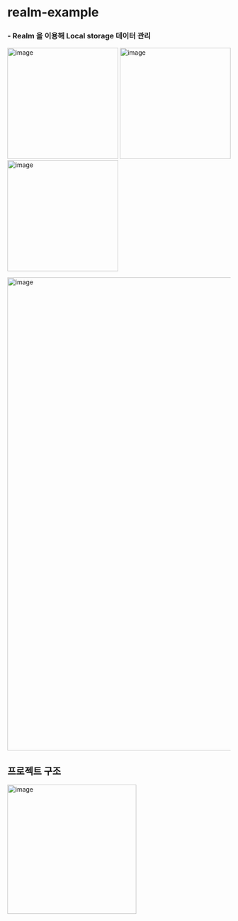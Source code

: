 # realm-example

### - Realm 을 이용해 Local storage 데이터 관리

<img width="250" alt="image" src="https://user-images.githubusercontent.com/81426024/175772812-a44511d3-5145-480b-b93e-e7fb9eabde2a.png"> <img width="250" alt="image" src="https://user-images.githubusercontent.com/81426024/175772817-e93983fa-b1e3-40d6-964b-16a331a028c2.png"> <img width="250" alt="image" src="https://user-images.githubusercontent.com/81426024/175772835-5292d8df-30b4-4a77-a5ee-9207bea35173.png">

<img width="1065" alt="image" src="https://user-images.githubusercontent.com/81426024/175772939-156b28f7-b186-4cfe-b339-f25352bef478.png">

## 프로젝트 구조

<img width="291" alt="image" src="https://user-images.githubusercontent.com/81426024/175772987-d28d065a-5156-4ff0-9764-6c3750a01b62.png">
